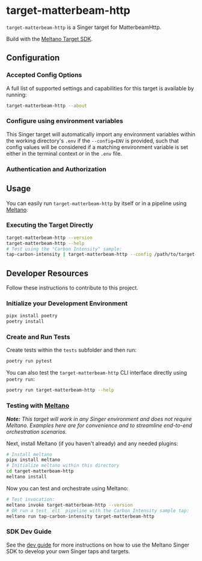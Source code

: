 # target-matterbeam-http

`target-matterbeam-http` is a Singer target for MatterbeamHttp.

Build with the [Meltano Target SDK](https://sdk.meltano.com).

<!--

Developer TODO: Update the below as needed to correctly describe the install procedure. For instance, if you do not have a PyPi repo, or if you want users to directly install from your git repo, you can modify this step as appropriate.

## Installation

Install from PyPi:

```bash
pipx install target-matterbeam-http
```

Install from GitHub:

```bash
pipx install git+https://github.com/ORG_NAME/target-matterbeam-http.git@main
```

-->

## Configuration

### Accepted Config Options

<!--
Developer TODO: Provide a list of config options accepted by the target.

This section can be created by copy-pasting the CLI output from:

```
target-matterbeam-http --about --format=markdown
```
-->

A full list of supported settings and capabilities for this
target is available by running:

```bash
target-matterbeam-http --about
```

### Configure using environment variables

This Singer target will automatically import any environment variables within the working directory's
`.env` if the `--config=ENV` is provided, such that config values will be considered if a matching
environment variable is set either in the terminal context or in the `.env` file.

### Authentication and Authorization

<!--
Developer TODO: If your target requires special access on the destination system, or any special authentication requirements, provide those here.
-->

## Usage

You can easily run `target-matterbeam-http` by itself or in a pipeline using [Meltano](https://meltano.com/).

### Executing the Target Directly

```bash
target-matterbeam-http --version
target-matterbeam-http --help
# Test using the "Carbon Intensity" sample:
tap-carbon-intensity | target-matterbeam-http --config /path/to/target-matterbeam-http-config.json
```

## Developer Resources

Follow these instructions to contribute to this project.

### Initialize your Development Environment

```bash
pipx install poetry
poetry install
```

### Create and Run Tests

Create tests within the `tests` subfolder and
  then run:

```bash
poetry run pytest
```

You can also test the `target-matterbeam-http` CLI interface directly using `poetry run`:

```bash
poetry run target-matterbeam-http --help
```

### Testing with [Meltano](https://meltano.com/)

_**Note:** This target will work in any Singer environment and does not require Meltano.
Examples here are for convenience and to streamline end-to-end orchestration scenarios._

<!--
Developer TODO:
Your project comes with a custom `meltano.yml` project file already created. Open the `meltano.yml` and follow any "TODO" items listed in
the file.
-->

Next, install Meltano (if you haven't already) and any needed plugins:

```bash
# Install meltano
pipx install meltano
# Initialize meltano within this directory
cd target-matterbeam-http
meltano install
```

Now you can test and orchestrate using Meltano:

```bash
# Test invocation:
meltano invoke target-matterbeam-http --version
# OR run a test `elt` pipeline with the Carbon Intensity sample tap:
meltano run tap-carbon-intensity target-matterbeam-http
```

### SDK Dev Guide

See the [dev guide](https://sdk.meltano.com/en/latest/dev_guide.html) for more instructions on how to use the Meltano Singer SDK to
develop your own Singer taps and targets.
